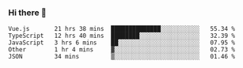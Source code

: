 ### Hi there 👋

<!--
**xin-code/Xin-code** is a ✨ _special_ ✨ repository because its `README.md` (this file) appears on your GitHub profile.

Here are some ideas to get you started:
<!--START_SECTION:waka-->
```text
Vue.js       21 hrs 38 mins  ██████████████░░░░░░░░░░░   55.34 % 
TypeScript   12 hrs 40 mins  ████████░░░░░░░░░░░░░░░░░   32.39 % 
JavaScript   3 hrs 6 mins    ██░░░░░░░░░░░░░░░░░░░░░░░   07.95 % 
Other        1 hr 4 mins     ▓░░░░░░░░░░░░░░░░░░░░░░░░   02.73 % 
JSON         34 mins         ▒░░░░░░░░░░░░░░░░░░░░░░░░   01.46 % 
```
<!--END_SECTION:waka-->
